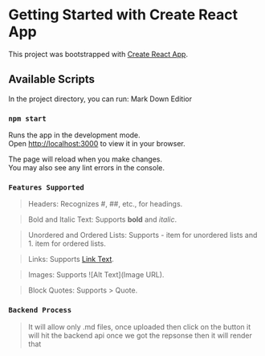 # Getting Started with Create React App

This project was bootstrapped with [Create React App](https://github.com/facebook/create-react-app).

## Available Scripts

In the project directory, you can run: Mark Down Editior

### `npm start`

Runs the app in the development mode.\
Open [http://localhost:3000](http://localhost:3000) to view it in your browser.

The page will reload when you make changes.\
You may also see any lint errors in the console.

### `Features Supported`
> Headers: Recognizes #, ##, etc., for headings.

> Bold and Italic Text: Supports **bold** and *italic*.

> Unordered and Ordered Lists: Supports - item for unordered lists and 1. item for ordered lists.

> Links: Supports [Link Text](URL).

> Images: Supports ![Alt Text](Image URL).

> Block Quotes: Supports > Quote.

### `Backend Process`
> It will allow only .md files, once uploaded then click on the button it will hit the backend api once we got the repsonse then it will render that